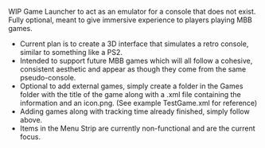 WIP Game Launcher to act as an emulator for a console that does not exist. Fully optional, meant to give immersive experience to players playing MBB games. 
- Current plan is to create a 3D interface that simulates a retro console, similar to something like a PS2.
- Intended to support future MBB games which will all follow a cohesive, consistent aesthetic and appear as though they come from the same pseudo-console.
- Optional to add external games, simply create a folder in the Games folder with the title of the game along with a .xml file containing the information and an icon.png. (See example TestGame.xml for reference)
- Adding games along with tracking time already finished, simply follow above.
- Items in the Menu Strip are currently non-functional and are the current focus.
